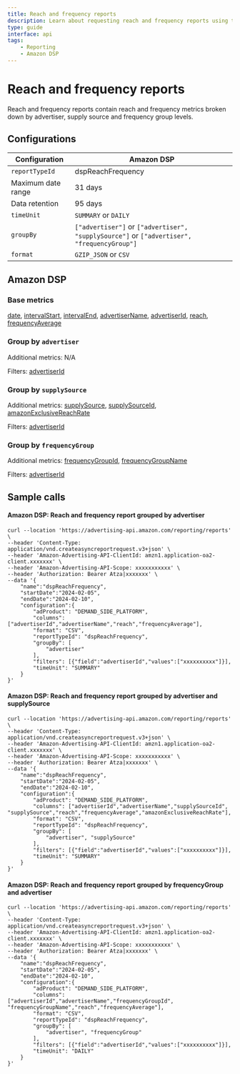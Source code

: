 ```yaml
---
title: Reach and frequency reports
description: Learn about requesting reach and frequency reports using the Amazon Ads API.
type: guide
interface: api
tags:
    - Reporting
    - Amazon DSP
---
```


# Reach and frequency reports

Reach and frequency reports contain reach and frequency metrics broken down by advertiser, supply source and frequency group levels.

## Configurations

|Configuration	| Amazon DSP	                                            |
|---	|--------------------------------------------------------|
|`reportTypeId`	| dspReachFrequency	                                     |
|Maximum date range	| 31 days	                                               |
|Data retention	| 95 days	                                               |
|`timeUnit`	| `SUMMARY` or `DAILY`	                                  |
|`groupBy`	| `["advertiser"]` or `["advertiser", "supplySource"]` or `["advertiser", "frequencyGroup"]` |
|`format`	| `GZIP_JSON` or `CSV`	                                  |

## Amazon DSP

### Base metrics

[date](guides/reporting/v3/columns#date), [intervalStart](guides/reporting/v3/columns#intervalStart), [intervalEnd](guides/reporting/v3/columns#intervalEnd), [advertiserName](guides/reporting/v3/columns#advertiserName), [advertiserId](guides/reporting/v3/columns#advertiserId), [reach](guides/reporting/v3/columns#reach), [frequencyAverage](guides/reporting/v3/columns#frequencyAverage)

### Group by `advertiser`

Additional metrics: N/A

Filters: [advertiserId](guides/reporting/v3/columns#advertiserId)

### Group by `supplySource`

Additional metrics: [supplySource](guides/reporting/v3/columns#supplySource), [supplySourceId](guides/reporting/v3/columns#supplySourceId), [amazonExclusiveReachRate](guides/reporting/v3/columns#amazonExclusiveReachRate)

Filters: [advertiserId](guides/reporting/v3/columns#advertiserId)

### Group by `frequencyGroup`

Additional metrics: [frequencyGroupId](guides/reporting/v3/columns#frequencyGroupId), [frequencyGroupName](guides/reporting/v3/columns#frequencyGroupName)

Filters: [advertiserId](guides/reporting/v3/columns#advertiserId)

## Sample calls

#### Amazon DSP: Reach and frequency report grouped by advertiser

```
curl --location 'https://advertising-api.amazon.com/reporting/reports' \
--header 'Content-Type: application/vnd.createasyncreportrequest.v3+json' \
--header 'Amazon-Advertising-API-ClientId: amzn1.application-oa2-client.xxxxxxx' \
--header 'Amazon-Advertising-API-Scope: xxxxxxxxxxx' \
--header 'Authorization: Bearer Atza|xxxxxxx' \
--data '{
    "name":"dspReachFrequency",
    "startDate":"2024-02-05",
    "endDate":"2024-02-10",
    "configuration":{
        "adProduct": "DEMAND_SIDE_PLATFORM",
        "columns": ["advertiserId","advertiserName","reach","frequencyAverage"],
        "format": "CSV",
        "reportTypeId": "dspReachFrequency",
        "groupBy": [
            "advertiser"
        ],
        "filters": [{"field":"advertiserId","values":["xxxxxxxxxx"]}],
        "timeUnit": "SUMMARY"
    }
}'
```

#### Amazon DSP: Reach and frequency report grouped by advertiser and supplySource

```
curl --location 'https://advertising-api.amazon.com/reporting/reports' \
--header 'Content-Type: application/vnd.createasyncreportrequest.v3+json' \
--header 'Amazon-Advertising-API-ClientId: amzn1.application-oa2-client.xxxxxxx' \
--header 'Amazon-Advertising-API-Scope: xxxxxxxxxxx' \
--header 'Authorization: Bearer Atza|xxxxxxx' \
--data '{
    "name":"dspReachFrequency",
    "startDate":"2024-02-05",
    "endDate":"2024-02-10",
    "configuration":{
        "adProduct": "DEMAND_SIDE_PLATFORM",
        "columns": ["advertiserId","advertiserName","supplySourceId", "supplySource","reach","frequencyAverage","amazonExclusiveReachRate"],
        "format": "CSV",
        "reportTypeId": "dspReachFrequency",
        "groupBy": [
            "advertiser", "supplySource"
        ],
        "filters": [{"field":"advertiserId","values":["xxxxxxxxxx"]}],
        "timeUnit": "SUMMARY"
    }
}'
```

#### Amazon DSP: Reach and frequency report grouped by frequencyGroup and advertiser

```
curl --location 'https://advertising-api.amazon.com/reporting/reports' \
--header 'Content-Type: application/vnd.createasyncreportrequest.v3+json' \
--header 'Amazon-Advertising-API-ClientId: amzn1.application-oa2-client.xxxxxxx' \
--header 'Amazon-Advertising-API-Scope: xxxxxxxxxxx' \
--header 'Authorization: Bearer Atza|xxxxxxx' \
--data '{
    "name":"dspReachFrequency",
    "startDate":"2024-02-05",
    "endDate":"2024-02-10",
    "configuration":{
        "adProduct": "DEMAND_SIDE_PLATFORM",
        "columns": ["advertiserId","advertiserName","frequencyGroupId", "frequencyGroupName","reach","frequencyAverage"],
        "format": "CSV",
        "reportTypeId": "dspReachFrequency",
        "groupBy": [
            "advertiser", "frequencyGroup"
        ],
        "filters": [{"field":"advertiserId","values":["xxxxxxxxxx"]}],
        "timeUnit": "DAILY"
    }
}'
```
